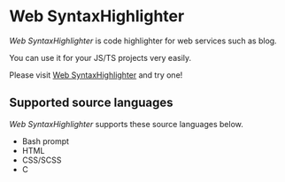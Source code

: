 # Web SyntaxHighlighter

*Web SyntaxHighlighter* is code highlighter for web services such as blog.

You can use it for your JS/TS projects very easily.

Please visit [Web SyntaxHighlighter](https://yuto-apf.github.io/web-syntaxhighlighter/dst/) and try one!

## Supported source languages

*Web SyntaxHighlighter* supports these source languages below.

- Bash prompt
- HTML
- CSS/SCSS
- C

